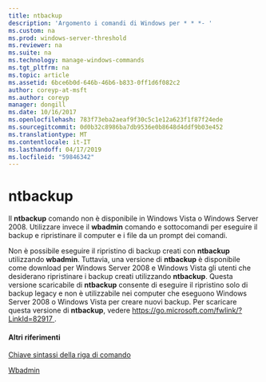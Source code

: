 ```yaml
---
title: ntbackup
description: 'Argomento i comandi di Windows per * * *- '
ms.custom: na
ms.prod: windows-server-threshold
ms.reviewer: na
ms.suite: na
ms.technology: manage-windows-commands
ms.tgt_pltfrm: na
ms.topic: article
ms.assetid: 6bce6b0d-646b-46b6-b833-0ff1d6f082c2
author: coreyp-at-msft
ms.author: coreyp
manager: dongill
ms.date: 10/16/2017
ms.openlocfilehash: 783f73eba2aeaf9f30c5c1e12a623f1f87f24ede
ms.sourcegitcommit: 0d0b32c8986ba7db9536e0b8648d4ddf9b03e452
ms.translationtype: MT
ms.contentlocale: it-IT
ms.lasthandoff: 04/17/2019
ms.locfileid: "59846342"
---
```

# <a name="ntbackup"></a>ntbackup



Il **ntbackup** comando non è disponibile in Windows Vista o Windows Server 2008. Utilizzare invece il **wbadmin** comando e sottocomandi per eseguire il backup e ripristinare il computer e i file da un prompt dei comandi.

Non è possibile eseguire il ripristino di backup creati con **ntbackup** utilizzando **wbadmin**. Tuttavia, una versione di **ntbackup** è disponibile come download per Windows Server 2008 e Windows Vista gli utenti che desiderano ripristinare i backup creati utilizzando **ntbackup**. Questa versione scaricabile di **ntbackup** consente di eseguire il ripristino solo di backup legacy e non è utilizzabile nei computer che eseguono Windows Server 2008 o Windows Vista per creare nuovi backup. Per scaricare questa versione di **ntbackup**, vedere [ https://go.microsoft.com/fwlink/?LinkId=82917 ](https://go.microsoft.com/fwlink/?LinkId=82917).

#### <a name="additional-references"></a>Altri riferimenti

[Chiave sintassi della riga di comando](command-line-syntax-key.md)

[Wbadmin](wbadmin.md)